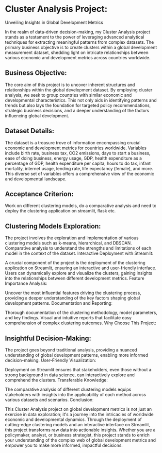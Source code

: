 # Cluster Analysis Project: 
Unveiling Insights in Global Development Metrics

In the realm of data-driven decision-making, my Cluster Analysis project stands as a testament to the power of leveraging advanced analytical techniques for extracting meaningful patterns from complex datasets. The primary business objective is to create clusters within a global development measurement dataset, shedding light on intricate relationships between various economic and development metrics across countries worldwide.

## Business Objective:

The core aim of this project is to uncover inherent structures and relationships within the global development dataset. By employing cluster analysis, we seek to group countries with similar economic and developmental characteristics. This not only aids in identifying patterns and trends but also lays the foundation for targeted policy recommendations, strategic business decisions, and a deeper understanding of the factors influencing global development.

## Dataset Details:

The dataset is a treasure trove of information encompassing crucial economic and development metrics for countries worldwide. Variables include birth rate, business tax, CO2 emissions, days to start a business, ease of doing business, energy usage, GDP, health expenditure as a percentage of GDP, health expenditure per capita, hours to do tax, infant mortality, internet usage, lending rate, life expectancy (female), and more. This diverse set of variables offers a comprehensive view of the economic and developmental landscape.

## Acceptance Criterion:
Work on different clustering models, do a comparative analysis and need to deploy the clustering application on streamlit, flask etc.


## Clustering Models Exploration:

The project involves the exploration and implementation of various clustering models such as k-means, hierarchical, and DBSCAN.
Comparative analysis to understand the strengths and limitations of each model in the context of the dataset.
Interactive Deployment with Streamlit:

A crucial component of the project is the deployment of the clustering application on Streamlit, ensuring an interactive and user-friendly interface.
Users can dynamically explore and visualize the clusters, gaining insights into the relationships between different development metrics.
Feature Importance Analysis:

Uncover the most influential features driving the clustering process, providing a deeper understanding of the key factors shaping global development patterns.
Documentation and Reporting:

Thorough documentation of the clustering methodology, model parameters, and key findings.
Visual and intuitive reports that facilitate easy comprehension of complex clustering outcomes.
Why Choose This Project:

## Insightful Decision-Making:

The project goes beyond traditional analysis, providing a nuanced understanding of global development patterns, enabling more informed decision-making.
User-Friendly Visualization:

Deployment on Streamlit ensures that stakeholders, even those without a strong background in data science, can interactively explore and comprehend the clusters.
Transferable Knowledge:

The comparative analysis of different clustering models equips stakeholders with insights into the applicability of each method across various datasets and scenarios.
Conclusion:

This Cluster Analysis project on global development metrics is not just an exercise in data exploration; it's a journey into the intricacies of worldwide economic and developmental dynamics. Through the deployment of cutting-edge clustering models and an interactive interface on Streamlit, this project transforms raw data into actionable insights. Whether you are a policymaker, analyst, or business strategist, this project stands to enrich your understanding of the complex web of global development metrics and empower you to make more informed, impactful decisions.
